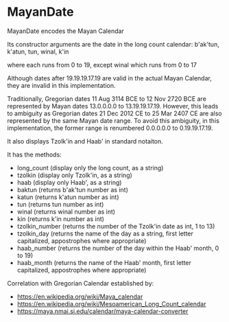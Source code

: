 # MayanDate

MayanDate encodes the Mayan Calendar

Its constructor arguments are the date in the long count calendar: b'ak'tun, k'atun, tun, winal, k'in

where each runs from 0 to 19, except winal
which runs from 0 to 17

Although dates after 19.19.19.17.19 are valid in the actual
Mayan Calendar, they are invalid in this implementation.

Traditionally, Gregorian dates 11 Aug 3114 BCE to 12 Nov 2720 BCE are represented
by Mayan dates 13.0.0.0.0 to 13.19.19.17.19. However, this leads to ambiguity
as Gregorian dates 21 Dec 2012 CE to 25 Mar 2407 CE are also represented
by the same Mayan date range. To avoid this ambiguity, in this implementation,
the former range is renumbered 0.0.0.0.0 to 0.19.19.17.19.

It also displays Tzolk'in and Haab' in standard notaiton.

It has the methods:
- long_count (display only the long count, as a string)
- tzolkin (display only Tzolk'in, as a string)
- haab (display only Haab', as a string)
- baktun (returns b'ak'tun number as int)
- katun (returns k'atun number as int)
- tun (returns tun number as int)
- winal (returns winal number as int)
- kin (returns k'in number as int)
- tzolkin_number (returns the number of the Tzolk'in date as int, 1 to 13)
- tzolkin_day (returns the name of the day as a string, first letter capitalized, appostrophes where appropriate)
- haab_number (returns the number of the day within the Haab' month, 0 to 19)
- haab_month (returns the name of the Haab' month, first letter capitalized, appostrophes where appropriate)

Correlation with Gregorian Calendar established by:
- https://en.wikipedia.org/wiki/Maya_calendar
- https://en.wikipedia.org/wiki/Mesoamerican_Long_Count_calendar
- https://maya.nmai.si.edu/calendar/maya-calendar-converter